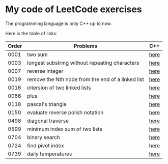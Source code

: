 # My code of LeetCode exercises

The programming language is only C++ up to now.

Here is the table of links:

| Order | Problems                                                                  | C++ |
| ----- | --------------------------------------------------------------------------| --- |
| 0001  | two sum                                                                   | [here](./C\&C++/0001_two_sum.cpp) |
| 0003  | longest substring without repeating characters                            | [here](./C\&C++/0003_longest_substring_without_repeating_characters.cpp) |
| 0007  | reverse integer                                                           | [here](./C\&C++/0007_reverse_integer.cpp) |
| 0019	| remove the Nth node from the end of a linked list                         | [here](./C\&C++/0019_remove_nth_node_from_end_of_ll.cpp)|
| 0016  | intersion of two linked lists	                                            | [here](./C\&C++/0160_intersection_of_two_linked_lists.cpp) |
| 0066  | plus                                                                      | [here](./C\&C++/0066_plus_one.cpp) |
| 0118  | pascal's triangle                                                         | [here](./C\&C++/0118_pascal_triangle.ccp) |
| 0150  | evaluate reverse polish notation                                          | [here](./C\&C++/0150_evaluate_polish_notation.ccp) |
| 0498  | diagonal traverse                                                         | [here](./C\&C++/0498_diagonal_traverse.cpp) |
| 0599  | minimum index sum of two lists		                            | [here](./C\&C++/0599_minimum_index_sum_of_two_lists.cpp) |
| 0704  | binary search                                                             | [here](./C\&C++/0704_binary_search.cpp) |
| 0724  | find pivot index                                                          | [here](./C\&C++/0724_find_pivot_index.cpp) |
| 0739  | daily temperatures                                                        | [here](./C\&C++/0739_daily_temperatures.cpp) |


